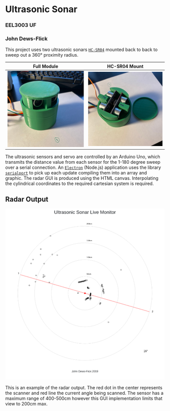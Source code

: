 
# Ultrasonic Sonar
### EEL3003 UF
### John Dews-Flick
This project uses two ultrasonic sonars [`HC-SR04`](https://cdn.sparkfun.com/datasheets/Sensors/Proximity/HCSR04.pdf) mounted back to back to sweep out a 360° proximity radius. 

Full Module             |  HC-SR04 Mount
:-------------------------:|:-------------------------:
![Full Sensor](/docs/fullSensor.jpg)  |  ![Full Sensor](/docs/sensorTop.jpg)


The ultrasonic sensors and servo are controlled by an Arduino Uno, which transmits the distance value from each sensor for the 1-180 degree sweep over a serial connection. An [`Electron`](https://electronjs.org/) (Node.js) application uses the library [`serialport`](https://www.npmjs.com/package/serialport) to pick up each update compiling them into an array and graphic. The radar GUI is produced using the HTML canvas. Interpolating the cylindrical coordinates to the required cartesian system is required. 

## Radar Output

![Full Sensor](/docs/gui.png)

This is an example of the radar output. The red dot in the center represents the scanner and red line the current angle being scanned. The sensor has a maximum range of 400-500cm however this GUI implementation limits that view to 200cm max.
